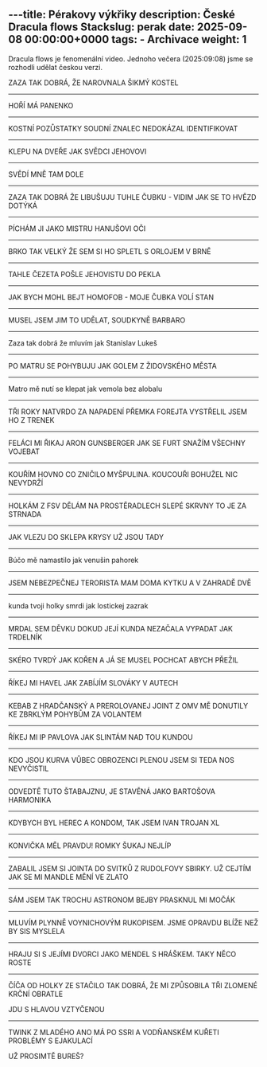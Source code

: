 ---title: Pérakovy výkřiky
description: České Dracula flows
Stackslug: perak
date: 2025-09-08 00:00:00+0000
tags:
    - Archivace
weight: 1
---

Dracula flows je fenomenální video. Jednoho večera (2025:09:08) jsme se rozhodli udělat českou verzi.

ZAZA TAK DOBRÁ, ŽE NAROVNALA ŠIKMÝ KOSTEL

---------------

HOŘÍ MÁ PANENKO

---------------

KOSTNÍ POZŮSTATKY SOUDNÍ ZNALEC NEDOKÁZAL IDENTIFIKOVAT

---------------

KLEPU NA DVEŘE JAK SVĚDCI JEHOVOVI

---------------

SVĚDÍ MNĚ TAM DOLE

---------------

ZAZA TAK DOBRÁ ŽE LIBUŠUJU TUHLE ČUBKU - VIDIM JAK SE TO HVĚZD DOTÝKÁ

---------------

PÍCHÁM JI JAKO MISTRU HANUŠOVI OČI

---------------

BRKO TAK VELKÝ ŽE SEM SI HO SPLETL S ORLOJEM V BRNĚ

---------------

TAHLE ČEZETA POŠLE JEHOVISTU DO PEKLA

---------------

JAK BYCH MOHL BEJT HOMOFOB - MOJE ČUBKA VOLÍ STAN

---------------

MUSEL JSEM JIM TO UDĚLAT, SOUDKYNĚ BARBARO

---------------

Zaza tak dobrá že mluvím jak Stanislav Lukeš

---------------

PO MATRU SE POHYBUJU JAK GOLEM Z ŽIDOVSKÉHO MĚSTA

---------------

Matro mě nutí se klepat jak vemola bez alobalu

---------------

TŘI ROKY NATVRDO ZA NAPADENÍ PŘEMKA FOREJTA
VYSTŘELIL JSEM HO Z TRENEK

---------------

FELÁCI MI ŘIKAJ ARON GUNSBERGER JAK SE FURT SNAŽÍM VŠECHNY VOJEBAT

---------------

KOUŘÍM HOVNO CO ZNIČILO MYŠPULINA. KOUCOUŘI BOHUŽEL NIC NEVYDRŽÍ

---------------

HOLKÁM Z FSV DĚLÁM NA PROSTĚRADLECH SLEPÉ SKRVNY
TO JE ZA STRNADA

---------------

JAK VLEZU DO SKLEPA KRYSY UŽ JSOU TADY

---------------

Búčo mě namastilo jak venušin pahorek

---------------

JSEM NEBEZPEČNEJ TERORISTA
MAM DOMA KYTKU A V ZAHRADĚ DVĚ

---------------

kunda tvoji holky smrdi jak lostickej zazrak

---------------

MRDAL SEM DĚVKU DOKUD JEJÍ KUNDA NEZAČALA VYPADAT JAK TRDELNÍK

---------------

SKÉRO TVRDÝ JAK KOŘEN A JÁ SE MUSEL POCHCAT ABYCH PŘEŽIL

---------------

ŘÍKEJ MI HAVEL JAK ZABÍJÍM SLOVÁKY V AUTECH

---------------

KEBAB Z HRADČANSKÝ A  PREROLOVANEJ JOINT Z OMV MĚ DONUTILY KE ZBRKLÝM POHYBŮM ZA VOLANTEM

---------------

ŘÍKEJ MI IP PAVLOVA JAK SLINTÁM NAD TOU KUNDOU

---------------

KDO JSOU KURVA VŮBEC OBROZENCI
PLENOU JSEM SI TEDA NOS NEVYČISTIL

---------------

ODVEDTĚ TUTO ŠTABAJZNU, JE STAVĚNÁ JAKO BARTOŠOVA HARMONIKA

---------------

KDYBYCH BYL HEREC A KONDOM, TAK JSEM IVAN TROJAN XL

---------------

KONVIČKA MĚL PRAVDU! ROMKY ŠUKAJ NEJLÍP

---------------

ZABALIL JSEM SI JOINTA DO SVITKŮ Z RUDOLFOVY SBIRKY. UŽ CEJTÍM JAK SE MI MANDLE MĚNÍ VE ZLATO 

---------------

SÁM JSEM TAK TROCHU ASTRONOM BEJBY
PRASKNUL MI MOČÁK

---------------

MLUVÍM PLYNNĚ VOYNICHOVÝM RUKOPISEM. JSME OPRAVDU BLÍŽE NEŽ BY SIS MYSLELA

---------------

HRAJU SI S JEJÍMI DVORCI JAKO MENDEL S HRÁŠKEM. TAKY NĚCO ROSTE

---------------

ČÍČA OD HOLKY ZE STAČILO TAK DOBRÁ, ŽE MI ZPŮSOBILA TŘI ZLOMENÉ KRČNÍ OBRATLE

JDU S HLAVOU VZTYČENOU

---------------

TWINK Z MLADÉHO ANO MÁ PO SSRI A VODŇANSKÉM KUŘETI PROBLÉMY S EJAKULACÍ

UŽ PROSIMTĚ BUREŠ?
